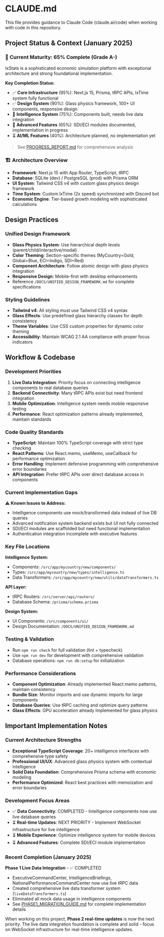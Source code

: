 # CLAUDE.md

This file provides guidance to Claude Code (claude.ai/code) when working with code in this repository.

## Project Status & Context (January 2025)

### 🎯 **Current Maturity: 65% Complete (Grade A-)**
IxStats is a sophisticated economic simulation platform with exceptional architecture and strong foundational implementation. 

**Key Completion Status:**
- ✅ **Core Infrastructure** (95%): Next.js 15, Prisma, tRPC APIs, IxTime system fully functional
- ✅ **Design System** (90%): Glass physics framework, 100+ UI components, responsive design
- 🔄 **Intelligence System** (75%): Components built, needs live data integration
- 🔄 **Advanced Features** (65%): SDI/ECI modules documented, implementation in progress
- ⏳ **AI/ML Features** (40%): Architecture planned, no implementation yet

> See [PROGRESS_REPORT.md](./PROGRESS_REPORT.md) for comprehensive analysis

### 🏗️ **Architecture Overview**
- **Framework**: Next.js 15 with App Router, TypeScript, tRPC
- **Database**: SQLite (dev) / PostgreSQL (prod) with Prisma ORM
- **UI System**: Tailwind CSS v4 with custom glass physics design framework
- **Time System**: Custom IxTime (2x speed) synchronized with Discord bot
- **Economic Engine**: Tier-based growth modeling with sophisticated calculations

## Design Practices

### Unified Design Framework
- **Glass Physics System**: Use hierarchical depth levels (parent/child/interactive/modal)
- **Color Theming**: Section-specific themes (MyCountry=Gold, Global=Blue, ECI=Indigo, SDI=Red)
- **Component Architecture**: Follow atomic design with glass physics integration
- **Responsive Design**: Mobile-first with desktop enhancements
- Reference `/DOCS/UNIFIED_DESIGN_FRAMEWORK.md` for complete specifications

### Styling Guidelines
- **Tailwind v4**: All styling must use Tailwind CSS v4 syntax
- **Glass Effects**: Use predefined glass hierarchy classes for depth consistency
- **Theme Variables**: Use CSS custom properties for dynamic color theming
- **Accessibility**: Maintain WCAG 2.1 AA compliance with proper focus indicators

## Workflow & Codebase

### Development Priorities
1. **Live Data Integration**: Priority focus on connecting intelligence components to real database queries
2. **Backend Connectivity**: Many tRPC APIs exist but need frontend integration
3. **Mobile Optimization**: Intelligence system needs mobile responsive testing
4. **Performance**: React optimization patterns already implemented, maintain standards

### Code Quality Standards
- **TypeScript**: Maintain 100% TypeScript coverage with strict type checking
- **React Patterns**: Use React.memo, useMemo, useCallback for performance optimization
- **Error Handling**: Implement defensive programming with comprehensive error boundaries  
- **API Integration**: Prefer tRPC APIs over direct database access in components

### Current Implementation Gaps
⚠️ **Known Issues to Address:**
- Intelligence components use mock/transformed data instead of live DB queries
- Advanced notification system backend exists but UI not fully connected
- SDI/ECI modules are scaffolded but need functional implementation
- Authentication integration incomplete with executive features

### Key File Locations
**Intelligence System:**
- Components: `/src/app/mycountry/new/components/`
- Types: `/src/app/mycountry/new/types/intelligence.ts`
- Data Transformers: `/src/app/mycountry/new/utils/dataTransformers.ts`

**API Layer:**
- tRPC Routers: `/src/server/api/routers/`
- Database Schema: `/prisma/schema.prisma`

**Design System:**
- UI Components: `/src/components/ui/`
- Design Documentation: `/DOCS/UNIFIED_DESIGN_FRAMEWORK.md`

### Testing & Validation
- Run `npm run check` for full validation (lint + typecheck)
- Use `npm run dev` for development with comprehensive validation
- Database operations: `npm run db:setup` for initialization

### Performance Considerations
- **Component Optimization**: Already implemented React.memo patterns, maintain consistency
- **Bundle Size**: Monitor imports and use dynamic imports for large components
- **Database Queries**: Use tRPC caching and optimize query patterns
- **Glass Effects**: GPU acceleration already implemented for glass physics

## Important Implementation Notes

### Current Architecture Strengths
- **Exceptional TypeScript Coverage**: 20+ intelligence interfaces with comprehensive type safety
- **Professional UI/UX**: Advanced glass physics system with contextual intelligence
- **Solid Data Foundation**: Comprehensive Prisma schema with economic modeling
- **Performance Optimized**: React best practices with memoization and error boundaries

### Development Focus Areas
- ✅ **Data Connectivity**: COMPLETED - Intelligence components now use live database queries
- ⏳ **Real-time Updates**: NEXT PRIORITY - Implement WebSocket infrastructure for live intelligence  
- ⏳ **Mobile Experience**: Optimize intelligence system for mobile devices
- ⏳ **Advanced Features**: Complete SDI/ECI module implementation

### Recent Completion (January 2025)
**Phase 1 Live Data Integration** - ✅ COMPLETED
- ExecutiveCommandCenter, IntelligenceBriefings, NationalPerformanceCommandCenter now use live tRPC data
- Created comprehensive live data transformer system (`liveDataTransformers.ts`)
- Eliminated all mock data usage in intelligence components
- See [PHASE1_MIGRATION_GUIDE.md](./PHASE1_MIGRATION_GUIDE.md) for complete implementation details

When working on this project, **Phase 2 real-time updates** is now the next priority. The live data integration foundation is complete and solid - focus on WebSocket infrastructure for real-time intelligence updates.